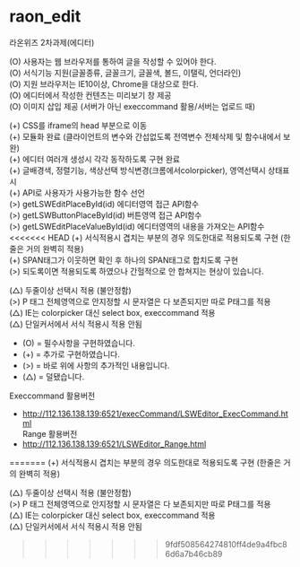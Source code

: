 ﻿# raon_edit
라온위즈 2차과제(에디터)      

(O) 사용자는 웹 브라우저를 통하여 글을 작성할 수 있어야 한다.   
(O) 서식기능 지원(글꼴종류, 글꼴크기, 글꼴색, 볼드, 이탤릭, 언더라인)   
(O) 지원 브라우저는 IE10이상, Chrome을 대상으로 한다.   
(O) 에디터에서 작성한 컨텐츠는 미리보기 창 제공   
(O) 이미지 삽입 제공 (서버가 아닌 execcommand 활용/서버는 업로드 때)      

(+) CSS를 iframe의 head 부분으로 이동   
(+) 모듈화 완료 (클라이언트의 변수와 간섭없도록 전역변수 전체삭제 및 함수내에서 보완)   
(+) 에디터 여러개 생성시 각각 동작하도록 구현 완료   
(+) 글배경색, 정렬기능, 색상선택 방식변경(크롬에서colorpicker), 영역선택시 상태표시   
(+) API로 사용자가 사용가능한 함수 선언   
(>) getLSWEditPlaceById(id) 에디터영역 접근 API함수   
(>) getLSWButtonPlaceById(id) 버튼영역 접근 API함수   
(>) getLSWEditPlaceValueById(id) 에디터영역의 내용을 가져오는 API함수   
<<<<<<< HEAD
(+) 서식적용시 겹치는 부분의 경우 의도한대로 적용되도록 구현 (한줄은 거의 완벽히 적용)   
(+) SPAN태그가 이웃하면 확인 후 하나의 SPAN태그로 합치도록 구현   
(>) 되도록이면 적용되도록 하였으나 간헐적으로 안 합쳐지는 현상이 있습니다.   

(△) 두줄이상 선택시 적용 (불안정함)   
(>) P 태그 전체영역으로 안지정할 시 문자열은 다 보존되지만 따로 P태그를 적용   
(△) IE는 colorpicker 대신 select box, execcommand 적용   
(△) 단일커서에서 서식 적용시 적용 안됨      

 - (O) = 필수사항을 구현하였습니다.   
 - (+) = 추가로 구현하였습니다.   
 - (>) = 바로 위에 사항의 추가적인 내용입니다.   
 - (△) = 덜됐습니다.      

Execcommand 활용버전   
- http://112.136.138.139:6521/execCommand/LSWEditor_ExecCommand.html   
Range 활용버전   
- http://112.136.138.139:6521/LSWEditor_Range.html   

=======
(+) 서식적용시 겹치는 부분의 경우 의도한대로 적용되도록 구현 (한줄은 거의 완벽히 적용)      

(△) 두줄이상 선택시 적용 (불안정함)   
(>) P 태그 전체영역으로 안지정할 시 문자열은 다 보존되지만 따로 P태그를 적용   
(△) IE는 colorpicker 대신 select box, execcommand 적용   
(△) 단일커서에서 서식 적용시 적용 안됨   
>>>>>>> 9fdf508564274810ff4de9a4fbc86d6a7b46cb89
